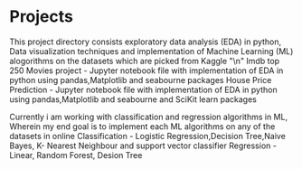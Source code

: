 # Projects
This project directory consists exploratory data analysis (EDA) in python, Data visualization techniques and implementation of Machine Learning (ML) alogorithms on the datasets which are picked from Kaggle "\n"
Imdb top 250 Movies project - Jupyter notebook file with implementation of EDA in python using pandas,Matplotlib and seabourne packages
House Price Prediction - Jupyter notebook file with implementation of EDA in python using pandas,Matplotlib and seabourne and SciKit learn packages

Currently i am working with classification and regression algorithms in ML, Wherein my end goal is to implement each ML algorithms on any of the datasets in online
Classification - Logistic Regression,Decision Tree,Naive Bayes, K- Nearest Neighbour and support vector classifier
Regression - Linear, Random Forest, Desion Tree 
